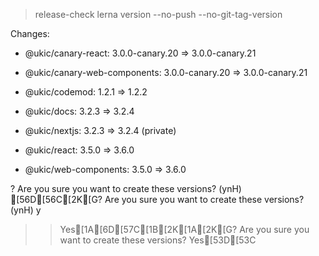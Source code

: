 
> release-check
> lerna version --no-push --no-git-tag-version


Changes:

- @ukic/canary-react: 3.0.0-canary.20 => 3.0.0-canary.21

- @ukic/canary-web-components: 3.0.0-canary.20 => 3.0.0-canary.21

- @ukic/codemod: 1.2.1 => 1.2.2

- @ukic/docs: 3.2.3 => 3.2.4

- @ukic/nextjs: 3.2.3 => 3.2.4 (private)

- @ukic/react: 3.5.0 => 3.6.0

- @ukic/web-components: 3.5.0 => 3.6.0

? Are you sure you want to create these versions? (ynH) [56D[56C[2K[G? Are you sure you want to create these versions? (ynH) y
>> Yes[1A[6D[57C[1B[2K[1A[2K[G? Are you sure you want to create these versions? Yes[53D[53C
